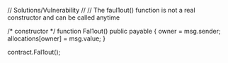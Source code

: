 // Solutions/Vulnerability // 
  // The faul1out() function is not a real constructor and can be called anytime


  /* constructor */
  function Fal1out() public payable {
    owner = msg.sender;
    allocations[owner] = msg.value;
  }
  
  
  contract.Fal1out();
